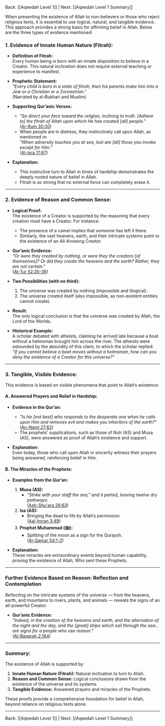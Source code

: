 Back: [[Aqeedah Level 1]] | Next: [[Aqeedah Level 1 Summary]]

When presenting the existence of Allah to non-believers or those who reject religious texts, it is essential to use logical, natural, and tangible evidence. This approach provides a strong basis for affirming belief in Allah. Below are the three types of evidence mentioned:

### **1. Evidence of Innate Human Nature (Fitrah):**  

- **Definition of Fitrah:**  
  Every human being is born with an innate disposition to believe in a Creator. This natural inclination does not require external teaching or experience to manifest.

- **Prophetic Statement:**  
  *"Every child is born in a state of fitrah, then his parents make him into a Jew or a Christian or a Zoroastrian."*  
  (Narrated by al-Bukhari and Muslim)

- **Supporting Qur’anic Verses:**  
  - *"So direct your face toward the religion, inclining to truth. [Adhere to] the fitrah of Allah upon which He has created [all] people."*  
    ([Ar-Rum 30:30](https://quran.com/30/30))  
  - When people are in distress, they instinctively call upon Allah, as mentioned in:  
    *"When adversity touches you at sea, lost are [all] those you invoke except for Him."*  
    ([Al-Isra 17:67](https://quran.com/17/67))  

- **Explanation:**  
  - This instinctive turn to Allah in times of hardship demonstrates the deeply rooted nature of belief in Allah.  
  - Fitrah is so strong that no external force can completely erase it.  

---

### **2. Evidence of Reason and Common Sense:**  

- **Logical Proof:**  
  The existence of a Creator is supported by the reasoning that every creation must have a Creator. For instance:  
  - The presence of a camel implies that someone has left it there.  
  - Similarly, the vast heavens, earth, and their intricate systems point to the existence of an All-Knowing Creator.  

- **Qur’anic Evidence:**  
  *"Or were they created by nothing, or were they the creators [of themselves]? Or did they create the heavens and the earth? Rather, they are not certain."*  
  ([At-Tur 52:35-36](https://quran.com/52/35-36))

- **Two Possibilities (with no third):**  
  1. The universe was created by nothing (impossible and illogical).  
  2. The universe created itself (also impossible, as non-existent entities cannot create).  

- **Result:**  
  The only logical conclusion is that the universe was created by Allah, the Lord of the Worlds.  

- **Historical Example:**  
  A scholar debated with atheists, claiming he arrived late because a boat without a helmsman brought him across the river. The atheists were astounded by the absurdity of this claim, to which the scholar replied:  
  *"If you cannot believe a boat moves without a helmsman, how can you deny the existence of a Creator for this universe?"*  

---

### **3. Tangible, Visible Evidence:**  

This evidence is based on visible phenomena that point to Allah’s existence:  

#### **A. Answered Prayers and Relief in Hardship:**  
- **Evidence in the Qur’an:**  
  - *"Is He [not best] who responds to the desperate one when he calls upon Him and removes evil and makes you inheritors of the earth?"*  
    ([An-Naml 27:62](https://quran.com/27/62))  
  - The prophets’ supplications, such as those of Nuh (AS) and Musa (AS), were answered as proof of Allah’s existence and support.

- **Explanation:**  
  Even today, those who call upon Allah in sincerity witness their prayers being answered, reinforcing belief in Him.  

#### **B. The Miracles of the Prophets:**  
- **Examples from the Qur’an:**  
  1. **Musa (AS):**  
     - *"Strike with your staff the sea," and it parted, leaving twelve dry pathways.*  
       ([Ash-Shu'ara 26:63](https://quran.com/26/63))  
  2. **Isa (AS):**  
     - Bringing the dead to life by Allah’s permission.  
       ([Aal-Imran 3:49](https://quran.com/3/49))  
  3. **Prophet Muhammad (ﷺ):**  
     - Splitting of the moon as a sign for the Quraysh.  
       ([Al-Qamar 54:1-2](https://quran.com/54/1-2))  

- **Explanation:**  
  These miracles are extraordinary events beyond human capability, proving the existence of Allah, Who sent these Prophets.  

---

### **Further Evidence Based on Reason: Reflection and Contemplation**  
Reflecting on the intricate systems of the universe — from the heavens, earth, and mountains to rivers, plants, and animals — reveals the signs of an all-powerful Creator.  

- **Qur’anic Evidence:**  
  *"Indeed, in the creation of the heavens and earth, and the alternation of the night and the day, and the [great] ships which sail through the sea... are signs for a people who use reason."*  
  ([Al-Baqarah 2:164](https://quran.com/2/164))  

---

### **Summary:**  
The existence of Allah is supported by:  
1. **Innate Human Nature (Fitrah):** Natural inclination to turn to Allah.  
2. **Reason and Common Sense:** Logical conclusions drawn from the existence of the universe and its systems.  
3. **Tangible Evidence:** Answered prayers and miracles of the Prophets.  

These proofs provide a comprehensive foundation for belief in Allah, beyond reliance on religious texts alone.  

---
Back: [[Aqeedah Level 1]] | Next: [[Aqeedah Level 1 Summary]]